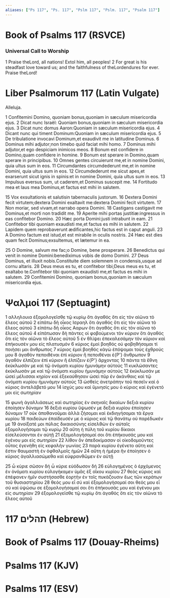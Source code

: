 ```yaml
---
aliases: ["Ps 117", "Ps. 117", "Pslm 117", "Pslm. 117", "Psalm 117"]
---
```



# Book of Psalms 117 (RSVCE)

### Universal Call to Worship
1 Praise theLord, all nations! Extol him, all peoples!
2 For great is his steadfast love toward us; and the faithfulness of theLordendures for ever. Praise theLord!


# Liber Psalmorum 117 (Latin Vulgate)

 Alleluja.

1 Confitemini Domino, quoniam bonus,quoniam in sæculum misericordia ejus.
2 Dicat nunc Israël: Quoniam bonus,quoniam in sæculum misericordia ejus.
3 Dicat nunc domus Aaron:Quoniam in sæculum misericordia ejus.
4 Dicant nunc qui timent Dominum:Quoniam in sæculum misericordia ejus.
5 De tribulatione invocavi Dominum,et exaudivit me in latitudine Dominus.
6 Dominus mihi adjutor;non timebo quid faciat mihi homo.
7 Dominus mihi adjutor,et ego despiciam inimicos meos.
8 Bonum est confidere in Domino,quam confidere in homine.
9 Bonum est sperare in Domino,quam sperare in principibus.
10 Omnes gentes circuierunt me,et in nomine Domini, quia ultus sum in eos.
11 Circumdantes circumdederunt me,et in nomine Domini, quia ultus sum in eos.
12 Circumdederunt me sicut apes,et exarserunt sicut ignis in spinis:et in nomine Domini, quia ultus sum in eos.
13 Impulsus eversus sum, ut caderem,et Dominus suscepit me.
14 Fortitudo mea et laus mea Dominus,et factus est mihi in salutem.

15 Vox exsultationis et salutisin tabernaculis justorum.
16 Dextera Domini fecit virtutem;dextera Domini exaltavit me:dextera Domini fecit virtutem.
17 Non moriar, sed vivam,et narrabo opera Domini.
18 Castigans castigavit me Dominus,et morti non tradidit me.
19 Aperite mihi portas justitiæ:ingressus in eas confitebor Domino.
20 Hæc porta Domini:justi intrabunt in eam.
21 Confitebor tibi quoniam exaudisti me,et factus es mihi in salutem.
22 Lapidem quem reprobaverunt ædificantes,hic factus est in caput anguli.
23 A Domino factum est istud,et est mirabile in oculis nostris.
24 Hæc est dies quam fecit Dominus;exsultemus, et lætemur in ea.

25 O Domine, salvum me fac;o Domine, bene prosperare.
26 Benedictus qui venit in nomine Domini:benediximus vobis de domo Domini.
27 Deus Dominus, et illuxit nobis.Constituite diem solemnem in condensis,usque ad cornu altaris.
28 Deus meus es tu, et confitebor tibi;Deus meus es tu, et exaltabo te.Confitebor tibi quoniam exaudisti me,et factus es mihi in salutem.
29 Confitemini Domino, quoniam bonus,quoniam in sæculum misericordia ejus.


# Ψαλμοί 117 (Septuagint)

1 αλληλουια ἐξομολογεῖσθε τῷ κυρίῳ ὅτι ἀγαθός ὅτι εἰς τὸν αἰῶνα τὸ ἔλεος αὐτοῦ
2 εἰπάτω δὴ οἶκος Ισραηλ ὅτι ἀγαθός ὅτι εἰς τὸν αἰῶνα τὸ ἔλεος αὐτοῦ
3 εἰπάτω δὴ οἶκος Ααρων ὅτι ἀγαθός ὅτι εἰς τὸν αἰῶνα τὸ ἔλεος αὐτοῦ
4 εἰπάτωσαν δὴ πάντες οἱ φοβούμενοι τὸν κύριον ὅτι ἀγαθός ὅτι εἰς τὸν αἰῶνα τὸ ἔλεος αὐτοῦ
5 ἐν θλίψει ἐπεκαλεσάμην τὸν κύριον καὶ ἐπήκουσέν μου εἰς πλατυσμόν
6 κύριος ἐμοὶ βοηθός οὐ φοβηθήσομαι τί ποιήσει μοι ἄνθρωπος
7 κύριος ἐμοὶ βοηθός κἀγὼ ἐπόψομαι τοὺς ἐχθρούς μου
8 ἀγαθὸν πεποιθέναι ἐπὶ κύριον ἢ πεποιθέναι ἐ{P'} ἄνθρωπον
9 ἀγαθὸν ἐλπίζειν ἐπὶ κύριον ἢ ἐλπίζειν ἐ{P'} ἄρχοντας
10 πάντα τὰ ἔθνη ἐκύκλωσάν με καὶ τῷ ὀνόματι κυρίου ἠμυνάμην αὐτούς
11 κυκλώσαντες ἐκύκλωσάν με καὶ τῷ ὀνόματι κυρίου ἠμυνάμην αὐτούς
12 ἐκύκλωσάν με ὡσεὶ μέλισσαι κηρίον καὶ ἐξεκαύθησαν ὡσεὶ πῦρ ἐν ἀκάνθαις καὶ τῷ ὀνόματι κυρίου ἠμυνάμην αὐτούς
13 ὠσθεὶς ἀνετράπην τοῦ πεσεῖν καὶ ὁ κύριος ἀντελάβετό μου
14 ἰσχύς μου καὶ ὕμνησίς μου ὁ κύριος καὶ ἐγένετό μοι εἰς σωτηρίαν

15 φωνὴ ἀγαλλιάσεως καὶ σωτηρίας ἐν σκηναῖς δικαίων δεξιὰ κυρίου ἐποίησεν δύναμιν
16 δεξιὰ κυρίου ὕψωσέν με δεξιὰ κυρίου ἐποίησεν δύναμιν
17 οὐκ ἀποθανοῦμαι ἀλλὰ ζήσομαι καὶ ἐκδιηγήσομαι τὰ ἔργα κυρίου
18 παιδεύων ἐπαίδευσέν με ὁ κύριος καὶ τῷ θανάτῳ οὐ παρέδωκέν με
19 ἀνοίξατέ μοι πύλας δικαιοσύνης εἰσελθὼν ἐν αὐταῖς ἐξομολογήσομαι τῷ κυρίῳ
20 αὕτη ἡ πύλη τοῦ κυρίου δίκαιοι εἰσελεύσονται ἐν αὐτῇ
21 ἐξομολογήσομαί σοι ὅτι ἐπήκουσάς μου καὶ ἐγένου μοι εἰς σωτηρίαν
22 λίθον ὃν ἀπεδοκίμασαν οἱ οἰκοδομοῦντες οὗτος ἐγενήθη εἰς κεφαλὴν γωνίας
23 παρὰ κυρίου ἐγένετο αὕτη καὶ ἔστιν θαυμαστὴ ἐν ὀφθαλμοῖς ἡμῶν
24 αὕτη ἡ ἡμέρα ἣν ἐποίησεν ὁ κύριος ἀγαλλιασώμεθα καὶ εὐφρανθῶμεν ἐν αὐτῇ

25 ὦ κύριε σῶσον δή ὦ κύριε εὐόδωσον δή
26 εὐλογημένος ὁ ἐρχόμενος ἐν ὀνόματι κυρίου εὐλογήκαμεν ὑμᾶς ἐξ οἴκου κυρίου
27 θεὸς κύριος καὶ ἐπέφανεν ἡμῖν συστήσασθε ἑορτὴν ἐν τοῖς πυκάζουσιν ἕως τῶν κεράτων τοῦ θυσιαστηρίου
28 θεός μου εἶ σύ καὶ ἐξομολογήσομαί σοι θεός μου εἶ σύ καὶ ὑψώσω σε ἐξομολογήσομαί σοι ὅτι ἐπήκουσάς μου καὶ ἐγένου μοι εἰς σωτηρίαν
29 ἐξομολογεῖσθε τῷ κυρίῳ ὅτι ἀγαθός ὅτι εἰς τὸν αἰῶνα τὸ ἔλεος αὐτοῦ


# 117 תהלים (Hebrew)


# Book of Psalms 117 (Douay-Rheims)


# Psalms 117 (KJV)


# Psalms 117 (ESV)

